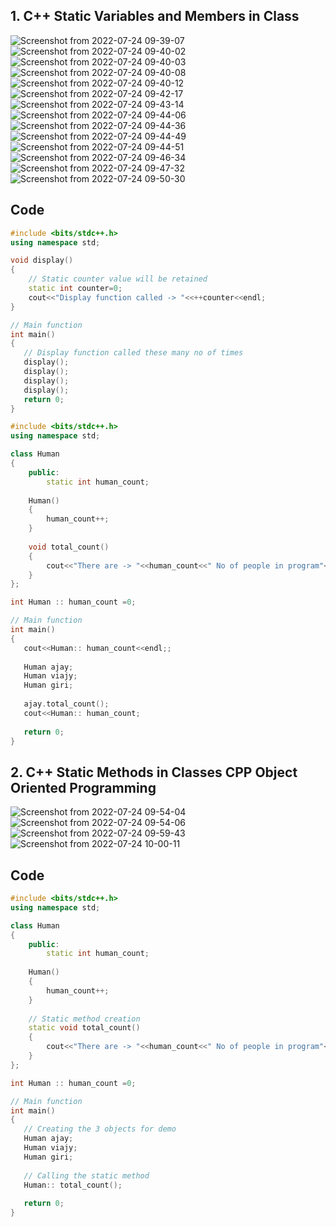 ## 1. C++ Static Variables and Members in Class

![Screenshot from 2022-07-24 09-39-07](https://user-images.githubusercontent.com/109052326/180632093-8e813434-691d-449b-8110-87f9eef8e1ea.png)
![Screenshot from 2022-07-24 09-40-02](https://user-images.githubusercontent.com/109052326/180632096-ed2e867b-12ad-4196-9da6-c5faafa58c1b.png)
![Screenshot from 2022-07-24 09-40-03](https://user-images.githubusercontent.com/109052326/180632098-b7c7a849-bae4-4ca3-b875-ac79dec753ea.png)
![Screenshot from 2022-07-24 09-40-08](https://user-images.githubusercontent.com/109052326/180632101-dc5682b2-14ae-4cc4-a04f-c93612f6ef1a.png)
![Screenshot from 2022-07-24 09-40-12](https://user-images.githubusercontent.com/109052326/180632104-17ae1c51-37ca-4c26-a10a-18d1f31a7309.png)
![Screenshot from 2022-07-24 09-42-17](https://user-images.githubusercontent.com/109052326/180632107-260404c5-567f-4a3d-a4cf-fd7f78e91235.png)
![Screenshot from 2022-07-24 09-43-14](https://user-images.githubusercontent.com/109052326/180632110-8cc9e4f4-2557-419f-b889-e5c0cf782736.png)
![Screenshot from 2022-07-24 09-44-06](https://user-images.githubusercontent.com/109052326/180632111-d2555e44-4228-4263-8398-de3ddf8f806e.png)
![Screenshot from 2022-07-24 09-44-36](https://user-images.githubusercontent.com/109052326/180632115-a7270dd1-71f8-4f8a-bff3-889069b2acb4.png)
![Screenshot from 2022-07-24 09-44-49](https://user-images.githubusercontent.com/109052326/180632117-e6fa786f-75b4-48ff-b0ce-05d22430d1a4.png)
![Screenshot from 2022-07-24 09-44-51](https://user-images.githubusercontent.com/109052326/180632120-7615a23e-5c04-4149-885e-43910040748a.png)
![Screenshot from 2022-07-24 09-46-34](https://user-images.githubusercontent.com/109052326/180632122-2245c04b-3cdd-45d7-9d66-89d1cbe3783d.png)
![Screenshot from 2022-07-24 09-47-32](https://user-images.githubusercontent.com/109052326/180632125-2cc402a8-337d-4ee5-8ca3-5e6058dd4f9b.png)
![Screenshot from 2022-07-24 09-50-30](https://user-images.githubusercontent.com/109052326/180632127-806394c7-0e7b-4396-8b64-311010232cfa.png)


## Code

```cpp
#include <bits/stdc++.h>
using namespace std;

void display()
{
    // Static counter value will be retained
    static int counter=0;
    cout<<"Display function called -> "<<++counter<<endl;
}

// Main function
int main()
{
   // Display function called these many no of times
   display();
   display();
   display();
   display();
   return 0;
}


```

```cpp
#include <bits/stdc++.h>
using namespace std;

class Human
{
    public:
        static int human_count;
        
    Human()
    {
        human_count++;
    }
    
    void total_count()
    {
        cout<<"There are -> "<<human_count<<" No of people in program"<<endl;
    }
};

int Human :: human_count =0;

// Main function
int main()
{
   cout<<Human:: human_count<<endl;;
   
   Human ajay;
   Human viajy;
   Human giri;
   
   ajay.total_count();
   cout<<Human:: human_count;
   
   return 0;
}


```

## 2. C++ Static Methods in Classes CPP Object Oriented Programming

![Screenshot from 2022-07-24 09-54-04](https://user-images.githubusercontent.com/109052326/180632315-93b91669-a866-4c35-bc6c-a158ac8916ca.png)
![Screenshot from 2022-07-24 09-54-06](https://user-images.githubusercontent.com/109052326/180632320-8b6fd2e6-7ed1-463c-91e1-78b8a9cedf94.png)
![Screenshot from 2022-07-24 09-59-43](https://user-images.githubusercontent.com/109052326/180632323-c9b59a86-7bd7-484a-9848-cda9d3f8f8fe.png)
![Screenshot from 2022-07-24 10-00-11](https://user-images.githubusercontent.com/109052326/180632327-73a43dd3-d41c-4ee5-bc8c-1f209616f28f.png)


## Code

```cpp
#include <bits/stdc++.h>
using namespace std;

class Human
{
    public:
        static int human_count;
        
    Human()
    {
        human_count++;
    }
    
    // Static method creation
    static void total_count()
    {
        cout<<"There are -> "<<human_count<<" No of people in program"<<endl;
    }
};

int Human :: human_count =0;

// Main function
int main()
{
   // Creating the 3 objects for demo
   Human ajay;
   Human viajy;
   Human giri;
   
   // Calling the static method
   Human:: total_count();
   
   return 0;
}


```
